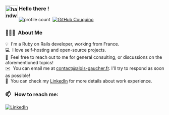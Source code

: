 ### <img alt="handwavegif" src="https://user-images.githubusercontent.com/39513876/112366216-8cfe7400-8cfe-11eb-8116-7d3dbae20e97.gif" width='40' align="left"/> Hello there !
![profile count](https://komarev.com/ghpvc/?username=alois-gaucher&color=red)&nbsp;
[![GitHub Couquino](https://img.shields.io/github/followers/couquino?label=follow&style=social)](https://github.com/alois-gaucher)&nbsp;
### 👨🏻‍💻 &nbsp;About Me

💡 &nbsp;I'm a Ruby on Rails developer, working from France. \
💻 &nbsp;I love self-hosting and open-source projects.\
💬 &nbsp;Feel free to reach out to me for general consulting, or discussions on the aforementioned topics!\
✉️ &nbsp;You can email me at contact@alois-gaucher.fr. I'll try to respond as soon as possible!\
📄 &nbsp;You can check my [LinkedIn](https://www.linkedin.com/in/alo%C3%AFs-gaucher/) for more details about work experience.

### 📫 &nbsp; How to reach me:
[![LinkedIn](https://img.shields.io/badge/linkedin-%230077B5.svg?style=for-the-badge&logo=linkedin&logoColor=white)](https://www.linkedin.com/in/alo%C3%AFs-gaucher/)
